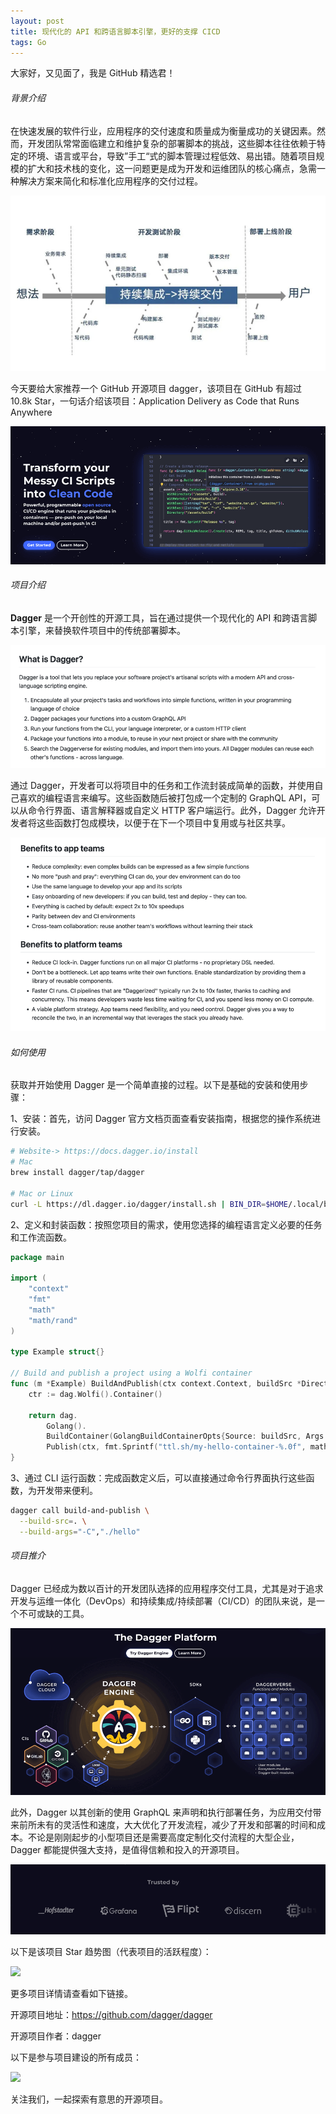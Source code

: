 ```yaml
---
layout: post
title: 现代化的 API 和跨语言脚本引擎，更好的支撑 CICD
tags: Go
---
```


大家好，又见面了，我是 GitHub 精选君！

###### 背景介绍

在快速发展的软件行业，应用程序的交付速度和质量成为衡量成功的关键因素。然而，开发团队常常面临建立和维护复杂的部署脚本的挑战，这些脚本往往依赖于特定的环境、语言或平台，导致”手工“式的脚本管理过程低效、易出错。随着项目规模的扩大和技术栈的变化，这一问题更是成为开发和运维团队的核心痛点，急需一种解决方案来简化和标准化应用程序的交付过程。

![](https://raw.githubusercontent.com/ZhuPeng/pic/master/images/compress_image-20240818195338663.png)

今天要给大家推荐一个 GitHub 开源项目 dagger，该项目在 GitHub 有超过 10.8k Star，一句话介绍该项目：Application Delivery as Code that Runs Anywhere

![](https://raw.githubusercontent.com/ZhuPeng/pic/master/images/compress_image-20240502221026794.png)

###### 项目介绍

**Dagger** 是一个开创性的开源工具，旨在通过提供一个现代化的 API 和跨语言脚本引擎，来替换软件项目中的传统部署脚本。

![](https://raw.githubusercontent.com/ZhuPeng/pic/master/images/compress_image-20240502221140773.png)

通过 Dagger，开发者可以将项目中的任务和工作流封装成简单的函数，并使用自己喜欢的编程语言来编写。这些函数随后被打包成一个定制的 GraphQL API，可以从命令行界面、语言解释器或自定义 HTTP 客户端运行。此外，Dagger 允许开发者将这些函数打包成模块，以便于在下一个项目中复用或与社区共享。

![](https://raw.githubusercontent.com/ZhuPeng/pic/master/images/compress_image-20240502221156532.png)

###### 如何使用

获取并开始使用 Dagger 是一个简单直接的过程。以下是基础的安装和使用步骤：

1、安装：首先，访问 Dagger 官方文档页面查看安装指南，根据您的操作系统进行安装。

```bash
# Website-> https://docs.dagger.io/install
# Mac
brew install dagger/tap/dagger

# Mac or Linux
curl -L https://dl.dagger.io/dagger/install.sh | BIN_DIR=$HOME/.local/bin sh
```

2、定义和封装函数：按照您项目的需求，使用您选择的编程语言定义必要的任务和工作流函数。

```go
package main

import (
	"context"
	"fmt"
	"math"
	"math/rand"
)

type Example struct{}

// Build and publish a project using a Wolfi container
func (m *Example) BuildAndPublish(ctx context.Context, buildSrc *Directory, buildArgs []string) (string, error) {
	ctr := dag.Wolfi().Container()

	return dag.
		Golang().
		BuildContainer(GolangBuildContainerOpts{Source: buildSrc, Args: buildArgs, Base: ctr}).
		Publish(ctx, fmt.Sprintf("ttl.sh/my-hello-container-%.0f", math.Floor(rand.Float64()*10000000))) //#nosec
}
```

3、通过 CLI 运行函数：完成函数定义后，可以直接通过命令行界面执行这些函数，为开发带来便利。

```bash
dagger call build-and-publish \
  --build-src=. \
  --build-args="-C","./hello"
```

###### 项目推介

Dagger 已经成为数以百计的开发团队选择的应用程序交付工具，尤其是对于追求开发与运维一体化（DevOps）和持续集成/持续部署（CI/CD）的团队来说，是一个不可或缺的工具。

![](https://raw.githubusercontent.com/ZhuPeng/pic/master/images/compress_image-20240502221834512.png)

此外，Dagger 以其创新的使用 GraphQL 来声明和执行部署任务，为应用交付带来前所未有的灵活性和速度，大大优化了开发流程，减少了开发和部署的时间和成本。不论是刚刚起步的小型项目还是需要高度定制化交付流程的大型企业，Dagger 都能提供强大支持，是值得信赖和投入的开源项目。

![](https://raw.githubusercontent.com/ZhuPeng/pic/master/images/compress_image-20240502221810939.png)

以下是该项目 Star 趋势图（代表项目的活跃程度）：

![](https://api.star-history.com/svg?repos=dagger/dagger&type=Timeline)

更多项目详情请查看如下链接。

开源项目地址：https://github.com/dagger/dagger 

开源项目作者：dagger

以下是参与项目建设的所有成员：

![](https://contrib.rocks/image?repo=dagger/dagger)

关注我们，一起探索有意思的开源项目。

